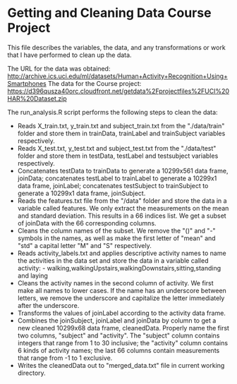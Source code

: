 Getting and Cleaning Data Course Project
========================================

This file describes the variables, the data, and any transformations or work that I have performed to clean up the data.

The URL for the data was obtained:
http://archive.ics.uci.edu/ml/datasets/Human+Activity+Recognition+Using+Smartphones
The data for the Course project:
https://d396qusza40orc.cloudfront.net/getdata%2Fprojectfiles%2FUCI%20HAR%20Dataset.zip

The run_analysis.R script performs the following steps to clean the data:

* Reads X_train.txt, y_train.txt and subject_train.txt from the "./data/train" folder and store them in trainData, trainLabel and trainSubject variables respectively.
* Reads X_test.txt, y_test.txt and subject_test.txt from the "./data/test" folder and store them in testData, testLabel and testsubject variables respectively.
* Concatenates testData to trainData to generate a 10299x561 data frame, joinData; concatenates testLabel to trainLabel to generate a 10299x1 data frame, joinLabel; concatenates testSubject to trainSubject to generate a 10299x1 data frame, joinSubject.
* Reads the features.txt file from the "/data" folder and store the data in a variable called features. We only extract the measurements on the mean and standard deviation. This results in a 66 indices list. We get a subset of joinData with the 66 corresponding columns.
* Cleans the column names of the subset. We remove the "()" and "-" symbols in the names, as well as make the first letter of "mean" and "std" a capital letter "M" and "S" respectively.
* Reads activity_labels.txt and applies descriptive activity names to name the activities in the data set  and store the data in a variable called activity: - walking,walkingUpstairs,walkingDownstairs,sitting,standing and laying
* Cleans the activity names in the second column of activity. We first make all names to lower cases. If the name has an underscore between letters, we remove the underscore and capitalize the letter immediately after the underscore.
* Transforms the values of joinLabel according to the activity data frame.
* Combines the joinSubject, joinLabel and joinData by column to get a new cleaned 10299x68 data frame, cleanedData. Properly name the first two columns, "subject" and "activity". The "subject" column contains integers that range from 1 to 30 inclusive; the "activity" column contains 6 kinds of activity names; the last 66 columns contain measurements that range from -1 to 1 exclusive.
* Writes the cleanedData out to "merged_data.txt" file in current working directory.
